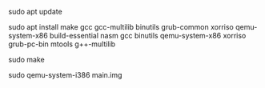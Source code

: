 sudo apt update

sudo apt install make gcc gcc-multilib binutils grub-common xorriso qemu-system-x86 build-essential nasm gcc binutils qemu-system-x86 xorriso grub-pc-bin mtools g++-multilib

sudo make

sudo qemu-system-i386 main.img
